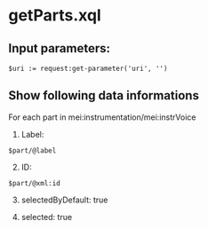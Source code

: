 # getParts.xql
## Input parameters:
```
$uri := request:get-parameter('uri', '')
```
## Show following data informations
For each part in mei:instrumentation/mei:instrVoice

1. Label:
```
$part/@label
```

2. ID:
```
$part/@xml:id
```

3. selectedByDefault: true

4. selected: true






